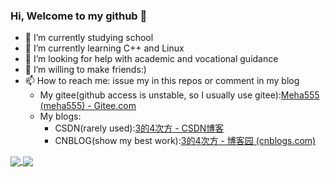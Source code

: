 ### Hi, Welcome to my github 👋

- 🔭 I’m currently studying school
- 🌱 I’m currently learning C++ and Linux
- 🤔 I’m looking for help with academic and vocational guidance
- 👯 I’m willing to make friends:)
- 📫 How to reach me: issue my in this repos or comment in my blog
  - My gitee(github access is unstable, so I usually use gitee):[Meha555 (meha555) - Gitee.com](https://gitee.com/meha555)
  - My blogs:
    - CSDN(rarely used):[3的4次方 - CSDN博客](https://blog.csdn.net/m0_58699417)
    - CNBLOG(show my best work):[3的4次方 - 博客园 (cnblogs.com)](https://www.cnblogs.com/3to4/)

<p>
  <a href="https://github.com/anuraghazra/github-readme-stats">
  <img align="center" src="https://github-readme-stats.vercel.app/api?username=Meha555&include_all_commits=true&count_private=true&show_icons=true" />
</a>
<a href="https://github.com/anuraghazra/convoychat">
  <img align="center" src="https://github-readme-stats.vercel.app/api/top-langs/?username=Meha555&layout=compact" />
</a>
</p>
